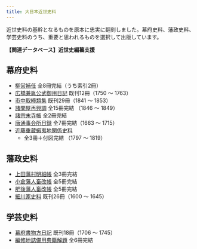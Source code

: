 ```yaml
---
title: 大日本近世史料
---
```


近世史料の基幹となるものを原本に忠実に翻刻しました。幕府史料、藩政史料、学芸史料のうち、重要と思われるものを選択して出版しています。

<b>【関連データベース】近世史編纂支援</b>

<h2 class="h03">幕府史料</h2>

- [柳営補任](https://www.hi.u-tokyo.ac.jp/dev/dip/?u=https://nakamura196.github.io/dip/hi.json&id=http://www.hi.u-tokyo.ac.jp/publication/dip/data/07-07.json) 全8冊完結（うち索引2冊）
- [広橋兼胤公武御用日記](https://www.hi.u-tokyo.ac.jp/dev/dip/?u=https://nakamura196.github.io/dip/hi.json&id=http://www.hi.u-tokyo.ac.jp/publication/dip/data/07-13.json) 既刊12冊（1750 ～ 1763）
- [市中取締類集](https://www.hi.u-tokyo.ac.jp/dev/dip/?u=https://nakamura196.github.io/dip/hi.json&id=http://www.hi.u-tokyo.ac.jp/publication/dip/data/07-06.json) 既刊29冊（1841 ～ 1853）
- [諸問屋再興調](https://www.hi.u-tokyo.ac.jp/dev/dip/?u=https://nakamura196.github.io/dip/hi.json&id=http://www.hi.u-tokyo.ac.jp/publication/dip/data/07-05.json) 全15冊完結 （1846 ～ 1849）
- [諸宗末寺帳](https://www.hi.u-tokyo.ac.jp/dev/dip/?u=https://nakamura196.github.io/dip/hi.json&id=http://www.hi.u-tokyo.ac.jp/publication/dip/data/07-09.json) 全2冊完結
- [唐通事会所日録](https://www.hi.u-tokyo.ac.jp/dev/dip/?u=https://nakamura196.github.io/dip/hi.json&id=http://www.hi.u-tokyo.ac.jp/publication/dip/data/07-03.json) 全7冊完結（1663 ～ 1715）
- [近藤重蔵蝦夷地関係史料](https://www.hi.u-tokyo.ac.jp/dev/dip/?u=https://nakamura196.github.io/dip/hi.json&id=http://www.hi.u-tokyo.ac.jp/publication/dip/data/07-12.json)
    - 全3冊＋付図完結 （1797 ～ 1819）

<h2 class="h03 mt-10">藩政史料</h2>

- [上田藩村明細帳](https://www.hi.u-tokyo.ac.jp/dev/dip/?u=https://nakamura196.github.io/dip/hi.json&id=http://www.hi.u-tokyo.ac.jp/publication/dip/data/07-01.json) 全3冊完結
- [小倉藩人畜改帳](https://www.hi.u-tokyo.ac.jp/dev/dip/?u=https://nakamura196.github.io/dip/hi.json&id=http://www.hi.u-tokyo.ac.jp/publication/dip/data/07-04.json) 全5冊完結
- [肥後藩人畜改帳](https://www.hi.u-tokyo.ac.jp/dev/dip/?u=https://nakamura196.github.io/dip/hi.json&id=http://www.hi.u-tokyo.ac.jp/publication/dip/data/07-02.json) 全5冊完結
- [細川家史料](https://www.hi.u-tokyo.ac.jp/dev/dip/?u=https://nakamura196.github.io/dip/hi.json&id=http://www.hi.u-tokyo.ac.jp/publication/dip/data/07-10.json) 既刊26冊（1600 ～ 1645）

<h2 class="h03 mt-10">学芸史料</h2>

- [幕府書物方日記](https://www.hi.u-tokyo.ac.jp/dev/dip/?u=https://nakamura196.github.io/dip/hi.json&id=http://www.hi.u-tokyo.ac.jp/publication/dip/data/07-08.json) 既刊18冊（1706 ～ 1745）
- [編修地誌備用典籍解題](https://www.hi.u-tokyo.ac.jp/dev/dip/?u=https://nakamura196.github.io/dip/hi.json&id=http://www.hi.u-tokyo.ac.jp/publication/dip/data/07-11.json) 全6冊完結